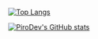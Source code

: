 [![Top Langs](https://github-readme-stats.vercel.app/api/top-langs/?username=PiroDev&theme=radical&layout=compact&langs_count=10&exclude_repo=c-labs)](https://github.com/anuraghazra/github-readme-stats)

[![PiroDev's GitHub stats](https://github-readme-stats.vercel.app/api?username=PiroDev&theme=radical&show_icons=true)](https://github.com/anuraghazra/github-readme-stats)
